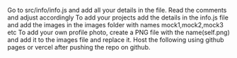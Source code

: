 Go to src/info/info.js and add all your details in the file. Read the comments and adjust accordingly
To add your projects add the details in the info.js file and add the images in the images folder with names mock1,mock2,mock3 etc
To add your own profile photo, create a PNG file with the name(self.png) and add it to the images file and replace it.
Host the following using github pages or vercel after pushing the repo on github.
